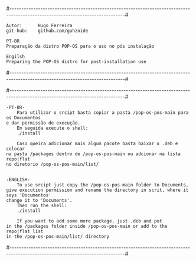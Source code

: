 #------------------------------------------------------------------------------------------------------------------------------#

	Autor:		Hugo Ferreira                                                       
	git-hub:	github.com/guhzoide                                                     

	PT-BR
	Preparação da distro POP-OS para o uso no pós instalação  
	
	Engilsh
	Preparing the POP-OS distro for post-installation use
#------------------------------------------------------------------------------------------------------------------------------#

#------------------------------------------------------------------------------------------------------------------------------#
	
	-PT-BR-                                                                                  
 		Para utilizar o srcipt basta copiar a pasta /pop-os-pos-main para os Documentos  
	e dar permissão de execução.                                                       
  		Em seguida execute o shell:                                                      
  		./install                                                                       
                                                                                   
  		Caso queira adicionar mais algum pacote basta baixar o .deb e colocar            
	na pasta /packages dentro de /pop-os-pos-main ou adcionar na lista repo|flat        
	no diretorio /pop-os-pos-main/list/                                               


	-ENGLISH-
		To use srcipt just copy the /pop-os-pos-main folder to Documents,
	give execution permission and rename the directory in scrit, where it says 'Documentos' 
	change it to 'Documents'.
  		Then run the shell:
  		./install
                                                                                   
  		If you want to add some more package, just .deb and put
	in the /packages folder inside /pop-os-pos-main or add to the repo|flat list
	in the /pop-os-pos-main/list/ directory
#------------------------------------------------------------------------------------------------------------------------------#
